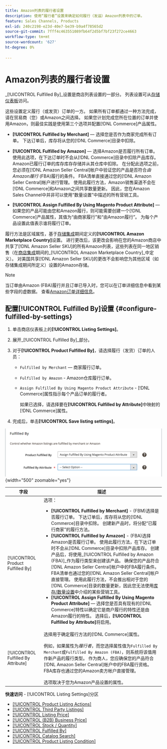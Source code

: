 ```yaml
---
title: Amazon列表的履行者设置
description: 使用“履行者”设置来确定如何履行（发运）Amazon列表中的订单。
feature: Sales Channels, Products
exl-id: 240c2198-e23d-40e7-be39-b9a4f78565d2
source-git-commit: 7fff4c463551089fb64f2d5bf7bf23f272ce4663
workflow-type: tm+mt
source-wordcount: '627'
ht-degree: 0%

---
```


# Amazon列表的履行者设置

_[!UICONTROL Fulfilled By]_设置是商店列表设置的一部分。 列表设置可从[存储仪表板](./amazon-store-dashboard.md)访问。

这些设置定义履行（或发货）订单的一方。 如果所有订单都通过一种方法完成，请在贸易商（您）或Amazon之间选择。 如果您计划完成您所在位置的订单并使用Amazon，则最佳实践是使用第三个选项并配置[!DNL Commerce]产品属性。

- **[!UICONTROL Fulfilled by Merchant]** — 选择您是否作为商家完成所有订单。 下达订单后，库存将从您的[!DNL Commerce]目录中扣除。

- **[!UICONTROL Fulfilled by Amazon]** — 选择Amazon是否履行所有订单。 使用此选项，在下达订单时不会从[!DNL Commerce]目录中扣除产品库存。 Amazon已履行订单的库存库存存储并从其仓库中扣除。 在分配此选项之前，您必须在[!DNL Amazon Seller Central]帐户中验证您的产品是否符合&#x200B;_由Amazon履行_ (FBA)履行的条件。 FBA清单直接通过您的[!DNL Amazon Seller Central]帐户进行管理。 使用此履行方法，Amazon销售渠道不会在[!DNL Commerce]和Amazon之间共享数量更新。 因此，您在Amazon Sales Channel中并非可以使用“数量设置”中描述的所有营销工具。

- **[!UICONTROL Assign Fulfilled By Using Magento Product Attribute]** — 如果您的产品可能由您和Amazon履行，则可能需要创建一个[!DNL Commerce]产品属性，其值为“由商家履行”和“由Amazon履行”。 为每个产品设置此值表示谁将履行订单。

履行方法是区域属性，基于[存储集成](./store-integration.md)期间定义的&#x200B;**[!UICONTROL Amazon Marketplace Country]**&#x200B;设置。 进行更改后，该更改会影响在您的Amazon商店中共享了[!DNL Amazon Seller SKU]的所有Amazon列表，这些列表在同一地区销售（在[商店集成](./store-integration.md)期间的&#x200B;_[!UICONTROL Amazon Marketplace Country]_中定义）。 对美国共享[!DNL Amazon Seller SKU]的更改不会影响您为其他区域（如存储集成期间所定义）设置的Amazon存储。

>[!NOTE]
>
>当订单由Amazon (FBA)履行并且订单已导入时，您可以在订单详细信息中看到某些字段的虚数据。 查看[Amazon订单详细信息](./amazon-order-details.md)。

## 配置[!UICONTROL Fulfilled By]设置 {#configure-fulfilled-by-settings}

1. 单击商店仪表板上的&#x200B;**[!UICONTROL Listing Settings]**。

1. 展开&#x200B;_[!UICONTROL Fulfilled By]_部分。

1. 对于&#x200B;**[!UICONTROL Product Fulfilled By]**，请选择履行（发货）订单的人员：

   - `Fulfilled by Merchant` — 商家履行订单。

   - `Fulfilled by Amazon` - Amazon仓库履行订单。

   - `Assign Fulfilled By Using Magento Product Attribute` - [!DNL Commerce]属性指示每个产品订单的履行者。

     如果已选择，请选择要在&#x200B;**[!UICONTROL Fulfilled by Attribute]**&#x200B;中映射的[!DNL Commerce]属性。

1. 完成后，单击&#x200B;**[!UICONTROL Save listing settings]**。

![完成者设置](assets/amazon-fulfilled-by.png){width="500" zoomable="yes"}

| 字段 | 描述 |
|-------------------------------------|----------------------------------------------------------------------------------------------------------------------------------------------------------------------------------------------------------------------------------------------------------------------------------------------------------------------------------------------------------------------------------------------------------------------------------------------------------------------------------------------------------------------------------------------------------------------------------------------------------------------------------------------------------------------------------------------------------------------------------------------------------------------------------------------------------------------------------------------------------------------------------------------------------------------------------------------------------------------------------------------------------------------------------------------------------------------------------------------------------------------------------------------------------------------------------------------------------------------------------------------------------------------------------------------------------------------------------------------|
| [!UICONTROL Product Fulfilled By] | 选项：<ul><li>**[!UICONTROL Fulfilled by Merchant]** - (FBM)选择是否履行订单。 下达订单后，库存将从您的[!DNL Commerce]目录中扣除。 创建新产品时，将分配“已履行商家”的履行方法。</li><li>**[!UICONTROL Fulfilled by Amazon]** - (FBA)选择Amazon是否履行订单。 使用此履行方法，在下达订单时不会从[!DNL Commerce]目录中扣除产品库存。 创建产品后，将使用&#x200B;_[!UICONTROL Fulfilled by Amazon (FBA)]_作为履行类型来创建该产品。 确保您的产品符合[!DNL Amazon Seller Central]帐户中的FBA履行条件。 FBA清单也通过您的[!DNL Amazon Seller Central]帐户直接管理。 使用此履行方法，不会推出相对于您的[!DNL Commerce]目录的数量更新，因此您无法使用[库存/数量设置](./stock-quantity.md)中介绍的某些营销工具。</li><li>**[!UICONTROL Assign Fulfilled By Using Magento Product Attribute]** — 选择您是否具有现有的[!DNL Commerce]特性以确定它是商户履行的特性还是由Amazon履行的特性。 选择后，**[!UICONTROL Fulfilled by Attribute]**&#x200B;将启用。</li></ul> |
| [!UICONTROL Fulfilled By Attribute] | 选择用于确定履行方法的[!DNL Commerce]属性。<br><br>例如，如果属性为&#x200B;_履行者_，而您选择属性值为`Fulfilled By Merchant`或`Fulfilled By Amazon (FBA)`，则系统将该值用作新产品的履行类型。 作为商人，您应确保您的产品符合[!DNL Amazon Seller Central]帐户中的FBA履行资格。 FBA库存也通过您的Amazon卖方帐户直接管理。<br><br>选项取决于您为Amazon产品设置的属性。 |

**快速访问** - [!UICONTROL Listing Settings]分区

- [[!UICONTROL Product Listing Actions]](./product-listing-actions.md)
- [[!UICONTROL Third Party Listings]](./third-party-listing-settings.md)
- [[!UICONTROL Listing Price]](./listing-price.md)
- [[!UICONTROL (B2B) Business Price]](./business-pricing.md)
- [[!UICONTROL Stock / Quantity]](./stock-quantity.md)
- [[!UICONTROL Fulfilled By]](./fulfilled-by.md)
- [[!UICONTROL Catalog Search]](./catalog-search.md)
- [[!UICONTROL Product Listing Condition]](./product-listing-condition.md)
